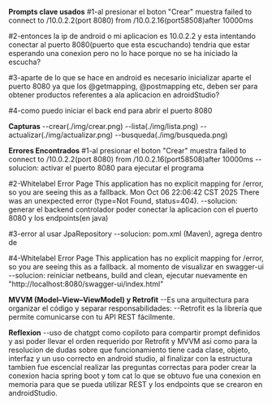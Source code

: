 **Prompts clave usados**
#1-al presionar el boton "Crear" muestra failed to connect to /10.0.2.2(port 8080) from /10.0.2.16(port58508)after 10000ms

#2-entonces la ip de android o mi aplicacion es 10.0.2.2 y esta intentando conectar al puerto 8080(puerto que esta escuchando) 
tendria que estar esperando una conexion pero no lo hace porque no se ha iniciado la escucha?

#3-aparte de lo que se hace en android es necesario inicializar aparte el puerto 8080 ya que los @getmapping, @postmapping etc, deben ser para 
obtener productos referentes a ala aplicacion en adroidStudio?

#4-como puedo iniciar el back end para abrir el puerto 8080

**Capturas**
--crear(./img/crear.png)
--lista(./img/lista.png)
--actualizar(./img/actualizar.png)
--busqueda(./img/busqueda.png)

**Errores Encontrados**
#1-al presionar el boton "Crear" muestra failed to connect to /10.0.2.2(port 8080) from /10.0.2.16(port58508)after 10000ms 
--solucion: activar el puerto 8080 para ejecutar el programa

#2-Whitelabel Error Page This application has no explicit mapping for /error, so you are seeing this as a fallback. Mon Oct 06 22:06:42 CST 2025 There was an unexpected error (type=Not Found, status=404).
--solucion: generar el backend controlador poder conectar la aplicacion con el puerto 8080 y los endpoints(en java)

#3-error al usar JpaRepository
--solucion: pom.xml (Maven), agrega dentro de <dependencies>

#4-Whitelabel Error Page This application has no explicit mapping for /error, so you are seeing this as a fallback. al momento de visualizar en swagger-ui
--solucion: reiniciar netbeans, build and clean, ejecutar nuevamente en "http://localhost:8080/swagger-ui/index.html"

**MVVM (Model–View–ViewModel) y Retrofit**
--Es una arquitectura para organizar el código y separar responsabilidades:
--Retrofit es la librería que permite comunicarse con tu API REST fácilmente.

**Reflexion**
--uso de chatgpt como copiloto para compartir prompt definidos y asi poder llevar el orden requerido por Retrofit y MVVM
asi como para la resolucion de dudas sobre que funcionamiento tiene cada clase, objeto, interfaz y un uso correcto en 
android studio, al finalizar con la estructura tambien fue escencial realizar las preguntas correctas para poder crear la
conexion hacia spring boot y tom cat lo que se obtuvo fue una conexion en memoria para que se pueda utilizar REST y los 
endpoints que se crearon en androidStudio.
